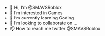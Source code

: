 - 👋 Hi, I’m @SMAVSRoblox
- 👀 I’m interested in Games
- 🌱 I’m currently learning Coding
- 💞️ I’m looking to collaborate on ...
- 📫 How to reach me twitter @SMAVSRoblox

<!---
SMAVSRoblox/SMAVSRoblox is a ✨ special ✨ repository because its `README.md` (this file) appears on your GitHub profile.
You can click the Preview link to take a look at your changes.
--->
